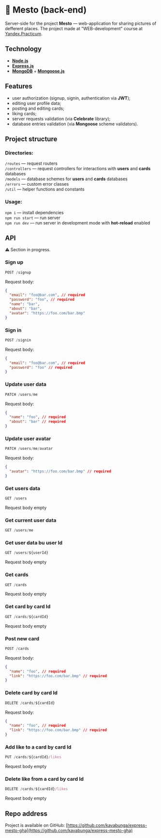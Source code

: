 # :mount_fuji: Mesto (back-end)

Server-side for the project **Mesto** — web-application for sharing pictures of defferent places. The project made at "WEB-development" course at [Yandex.Practicum](https://practicum.yandex.ru/ "Yandex.Practicum").

## Technology

- [**Node.js**](https://nodejs.org/en/)
- [**Express.js**](https://expressjs.com)
- [**MongoDB**](https://www.mongodb.com) + [**Mongoose.js**](https://mongoosejs.com)

## Features

- user authorization (signup, signin, authentication via **JWT**);
- editing user profile data;
- posting and editing cards;
- liking cards;
- server requests validation (via **Celebrate** library);
- database entries validation (via **Mongoose** scheme validators).

## Project structure

### Directories:

`/routes` — request routers  
`/controllers` — request controllers for interactions with **users** and **cards** databases  
`/models` — database schemes for **users** and **cards** databases  
`/errors` — custom error classes  
`/util` — helper functions and constants

### Usage:

`npm i` — install dependencies  
`npm run start` — run server  
`npm run dev` — run server in development mode with **hot-reload** enabled

## API

:warning: Section in progress.

### Sign up

```js
POST /signup
```

Request body:

```json
{
  "email": "foo@bar.com", // required
  "password": "foo", // required
  "name": "bar",
  "about": "bar",
  "avatar": "https://foo.com/bar.bmp"
}
```

### Sign in

```js
POST /signin
```

Request body:

```json
{
  "email": "foo@bar.com", // required
  "password": "foo" // required
}
```

### Update user data

```js
PATCH /users/me
```

Request body:

```json
{
  "name": "foo", // required
  "about": "bar" // required
}
```

### Update user avatar

```js
PATCH /users/me/avatar
```

Request body:

```json
{
  "avatar": "https://foo.com/bar.bmp" // required
}
```

### Get users data

```js
GET /users
```

Request body empty

### Get current user data

```js
GET /users/me
```

### Get user data bu user Id

```js
GET /users/${userId}
```

Request body empty

### Get cards

```js
GET /cards
```

Request body empty

### Get card by card Id

```js
GET /cards/${cardId}
```

Request body empty

### Post new card

```js
POST /cards
```

Request body:

```json
{
  "name": "foo", // required
  "link": "https://foo.com/bar.bmp" // required
}
```

### Delete card by card Id

```js
DELETE /cards/${cardId}
```

Request body:

```json
{
  "name": "foo", // required
  "link": "https://foo.com/bar.bmp" // required
}
```

### Add like to a card by card Id

```js
PUT /cards/${cardId}/likes
```

Request body empty

### Delete like from a card by card Id

```js
DELETE /cards/${cardId}/likes
```

Request body empty

## Repo address

Project is available on GitHub: [https://github.com/kavabunga/express-mesto-gha](https://github.com/kavabunga/express-mesto-gha)

